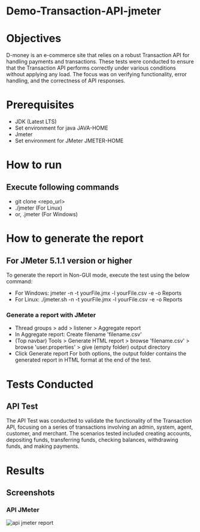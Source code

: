# Demo-Transaction-API-jmeter
# Objectives
D-money is an e-commerce site that relies on a robust Transaction API for handling payments and transactions. These tests were conducted to ensure that the Transaction API performs correctly under various conditions without applying any load. The focus was on verifying functionality, error handling, and the correctness of API responses.
# Prerequisites
* JDK (Latest LTS)
* Set environment for java JAVA-HOME
* Jmeter
* Set environment for JMeter JMETER-HOME
# How to run
## Execute following commands
* git clone <repo_url>
* ./jmeter (For Linux)
* or, .jmeter (For Windows)
# How to generate the report
## For JMeter 5.1.1 version or higher
To generate the report in Non-GUI mode, execute the test using the below command:
* For Windows: jmeter -n -t yourFile.jmx -l yourFile.csv -e -o Reports
* For Linux: ./jmeter.sh -n -t yourFile.jmx -l yourFile.csv -e -o Reports
### Generate a report with JMeter
* Thread groups > add > listener > Aggregate report
* In Aggregate report: Create filename 'filename.csv'
* (Top navbar) Tools > Generate HTML report > browse 'filename.csv' > browse 'user.properties' > give (empty folder) output directory
* Click Generate report
For both options, the output folder contains the generated report in HTML format at the end of the test.
# Tests Conducted
## API Test
The API Test was conducted to validate the functionality of the Transaction API, focusing on a series of transactions involving an admin, system, agent, customer, and merchant. The scenarios tested included creating accounts, depositing funds, transferring funds, checking balances, withdrawing funds, and making payments.
# Results 
## Screenshots
### API JMeter 
![api jmeter report](https://i.postimg.cc/Y9q6jy49/api-jmeter-report.png) 
